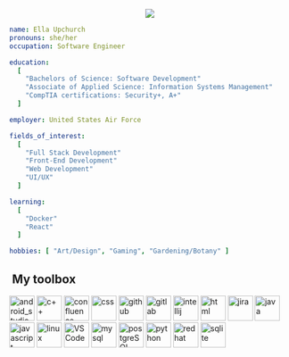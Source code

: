 <p align="center">
  <img src="https://capsule-render.vercel.app/api?type=waving&height=300&color=gradient&text=Welcome%20:)"/>
</p>

```yaml
name: Ella Upchurch
pronouns: she/her
occupation: Software Engineer

education:
  [
    "Bachelors of Science: Software Development"
    "Associate of Applied Science: Information Systems Management"
    "CompTIA certifications: Security+, A+"
  ]

employer: United States Air Force

fields_of_interest:
  [
    "Full Stack Development"
    "Front-End Development"
    "Web Development"
    "UI/UX"
  ]

learning:
  [
    "Docker"
    "React"
  ]

hobbies: [ "Art/Design", "Gaming", "Gardening/Botany" ]
```
<h2> &nbsp;My toolbox</h2>
<p align="left">

<img src="https://cdn.jsdelivr.net/gh/devicons/devicon@latest/icons/androidstudio/androidstudio-original.svg" alt="android_studio" width="45" height="45" />

<img src="https://cdn.jsdelivr.net/gh/devicons/devicon@latest/icons/cplusplus/cplusplus-original.svg" alt="c++" width="45" height="45" />
<img src="https://cdn.jsdelivr.net/gh/devicons/devicon@latest/icons/confluence/confluence-original-wordmark.svg" alt="confluence" width="45" height="45" />
<img src="https://cdn.jsdelivr.net/gh/devicons/devicon@latest/icons/css3/css3-original.svg" alt="css" width="45" height="45" />

<img src="https://cdn.jsdelivr.net/gh/devicons/devicon@latest/icons/github/github-original.svg" alt="github" width="45" height="45" />
<img src="https://cdn.jsdelivr.net/gh/devicons/devicon@latest/icons/gitlab/gitlab-original.svg" alt="gitlab" width="45" height="45" />

<img src="https://cdn.jsdelivr.net/gh/devicons/devicon@latest/icons/intellij/intellij-original.svg" alt="intellij" width="45" height="45" />

<img src="https://cdn.jsdelivr.net/gh/devicons/devicon@latest/icons/html5/html5-original.svg" alt="html" width="45" height="45"/>

<img src="https://cdn.jsdelivr.net/gh/devicons/devicon@latest/icons/jira/jira-original.svg" alt="jira" width="45" height="45" />
<img src="https://cdn.jsdelivr.net/gh/devicons/devicon@latest/icons/java/java-original.svg" alt="java" width="45" height="45"/>
<img src="https://cdn.jsdelivr.net/gh/devicons/devicon@latest/icons/javascript/javascript-original.svg" alt="javascript" width="45" height="45" />

<img src="https://cdn.jsdelivr.net/gh/devicons/devicon@latest/icons/linux/linux-original.svg" alt="linux" width="45" height="45" />

<img src="https://cdn.jsdelivr.net/gh/devicons/devicon@latest/icons/vscode/vscode-original.svg" alt="VSCode" width="45" height="45" />
<img src="https://cdn.jsdelivr.net/gh/devicons/devicon@latest/icons/mysql/mysql-original-wordmark.svg" alt="mysql" width="45" height="45" />

<img src="https://cdn.jsdelivr.net/gh/devicons/devicon@latest/icons/postgresql/postgresql-original-wordmark.svg" alt="postgreSQL" width="45" height="45" />
<img src="https://cdn.jsdelivr.net/gh/devicons/devicon@latest/icons/python/python-original.svg" alt="python" width="45" height="45"/>

<img src="https://cdn.jsdelivr.net/gh/devicons/devicon@latest/icons/redhat/redhat-original.svg" alt="redhat" width="45" height="45" />
<img src="https://cdn.jsdelivr.net/gh/devicons/devicon@latest/icons/sqlite/sqlite-original.svg" alt="sqlite" width="45" height="45"/>

</p>


<!---
![Snake animation](https://github.com/yellowellaphant/yellowellaphant/blob/output/github-contribution-grid-snake.svg)

- 👋 Hi, I’m @yellowellaphant
- 👀 I’m interested in ...
- 🌱 I’m currently learning ...
- 💞️ I’m looking to collaborate on ...
- 📫 How to reach me ...
- 😄 Pronouns: ...
- ⚡ Fun fact: ...


yellowellaphant/yellowellaphant is a ✨ special ✨ repository because its `README.md` (this file) appears on your GitHub profile.
You can click the Preview link to take a look at your changes.
--->
